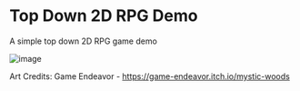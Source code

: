 # Top Down 2D RPG Demo
A simple top down 2D RPG game demo

![image](https://user-images.githubusercontent.com/60242731/157788728-391a4dba-f566-4ddd-ad94-e18cab4028e1.png)

Art Credits: Game Endeavor - https://game-endeavor.itch.io/mystic-woods
